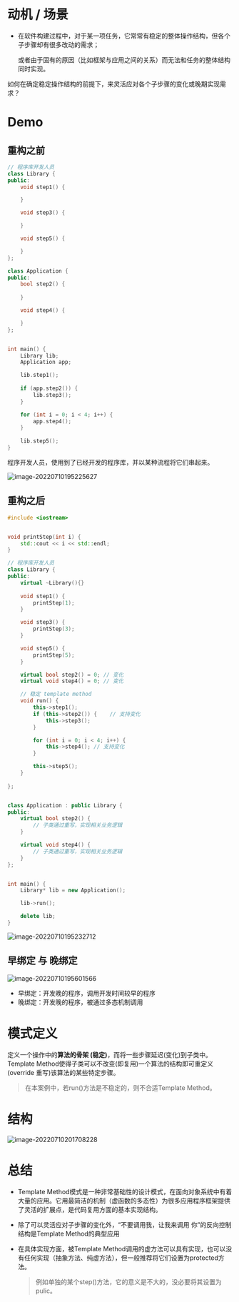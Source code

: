 # 动机 / 场景

- 在软件构建过程中，对于某一项任务，它常常有稳定的整体操作结构，但各个子步骤却有很多改动的需求；

  或者由于固有的原因（比如框架与应用之间的关系）而无法和任务的整体结构同时实现。



如何在确定稳定操作结构的前提下，来灵活应对各个子步骤的变化或晚期实现需求？



# Demo

## 重构之前

```C++
// 程序库开发人员
class Library {
public:
	void step1() {

	}

	void step3() {

	}

	void step5() {

	}
};

class Application {
public:
	bool step2() {
		
	}

	void step4() {

	}
};


int main() {
	Library lib;
	Application app;

	lib.step1();
    
	if (app.step2()) {
		lib.step3();
	}

	for (int i = 0; i < 4; i++) {
		app.step4();
	}
	
	lib.step5();
}
```

程序开发人员，使用到了已经开发的程序库，并以某种流程将它们串起来。

![image-20220710195225627](Template%20Method.assets/image-20220710195225627.png)





## 重构之后

```C++
#include <iostream>


void printStep(int i) {
	std::cout << i << std::endl;
}

// 程序库开发人员
class Library {
public:
    virtual ~Library(){}
    
	void step1() {
		printStep(1);
	}

	void step3() {
		printStep(3);
	}

	void step5() {
		printStep(5);
	}

	virtual bool step2() = 0; // 变化
	virtual void step4() = 0; // 变化

    // 稳定 template method
	void run() {
		this->step1();
		if (this->step2()) {	// 支持变化
			this->step3();
		}

		for (int i = 0; i < 4; i++) {
			this->step4(); // 支持变化
		}

		this->step5();
	}
    
};


class Application : public Library {
public:
	virtual bool step2() {
		// 子类通过重写，实现相关业务逻辑
	}

	virtual void step4() {
		// 子类通过重写，实现相关业务逻辑
	}
};


int main() {
	Library* lib = new Application();

	lib->run();

	delete lib;
}
```

![image-20220710195232712](Template%20Method.assets/image-20220710195232712.png)

 

## 早绑定 与 晚绑定

![image-20220710195601566](Template%20Method.assets/image-20220710195601566.png)

- 早绑定：开发晚的程序，调用开发时间较早的程序
- 晚绑定：开发晚的程序，被通过多态机制调用



# 模式定义

定义一个操作中的**算法的骨架 (稳定)**，而将一些步骤延迟(变化)到子类中。 Template Method使得子类可以不改变(即复用)一个算法的结构即可重定义(override 重写)该算法的某些特定步骤。  

> 在本案例中，若run()方法是不稳定的，则不合适Template Method。



# 结构

![image-20220710201708228](Template%20Method.assets/image-20220710201708228.png)



# 总结

- Template Method模式是一种非常基础性的设计模式，在面向对象系统中有着大量的应用。它用最简洁的机制（虚函数的多态性）为很多应用程序框架提供了灵活的扩展点，是代码复用方面的基本实现结构。  

- 除了可以灵活应对子步骤的变化外，“不要调用我，让我来调用
  你”的反向控制结构是Template Method的典型应用

- 在具体实现方面，被Template Method调用的虚方法可以具有实现，也可以没有任何实现（抽象方法、纯虚方法），但一般推荐将它们设置为protected方法。  

  > 例如单独的某个step()方法，它的意义是不大的，没必要将其设置为pulic。
